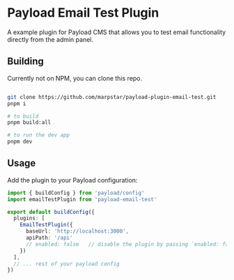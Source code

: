 # Payload Email Test Plugin

A example plugin for Payload CMS that allows you to test email functionality directly from the admin panel.

## Building

Currently not on NPM, you can clone this repo.

```bash

git clone https://github.com/marpstar/payload-plugin-email-test.git
pnpm i

# to build
pnpm build:all

# to run the dev app
pnpm dev


```

## Usage

Add the plugin to your Payload configuration:

```typescript:payload.config.ts
import { buildConfig } from 'payload/config'
import emailTestPlugin from 'payload-email-test'

export default buildConfig({
  plugins: [
    EmailTestPlugin({
      baseUrl: 'http://localhost:3000',
      apiPath: '/api'
      // enabled: false   // disable the plugin by passing `enabled: false`
    })
  ],
  // ... rest of your payload config
})
```
